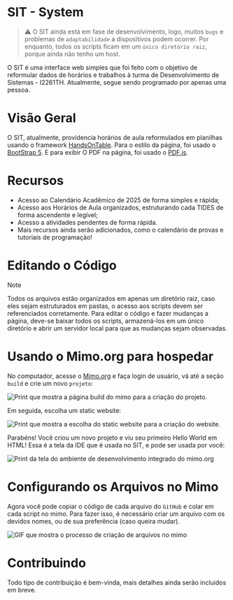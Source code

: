 # SIT - System
> ⚠️ O SIT ainda está em fase de desenvolvimento, logo, muitos `bugs` e problemas de `adaptabilidade` a dispositivos podem ocorrer.
> Por enquanto, todos os scripts ficam em um `único diretório raiz`, porque ainda não tenho um host.

O SIT é uma interface web simples que foi feito com o objetivo de reformular dados de horários e trabalhos à turma de Desenvolvimento de Sistemas - I2261TH. Atualmente, segue sendo programado por apenas uma pessoa.

# Visão Geral
O SIT, atualmente, providencia horários de aula reformulados em planilhas usando o framework [HandsOnTable](https://handsontable.com/). Para o estilo da página, foi usado o [BootStrap 5](https://getbootstrap.com/). E para exibir O PDF na página, foi usado o [PDF.js](https://mozilla.github.io/pdf.js/).

# Recursos
- Acesso ao Calendário Acadêmico de 2025 de forma simples e rápida;
- Acesso aos Horários de Aula organizados, estruturando cada TIDES de forma ascendente e legível;
- Acesso a atividades pendentes de forma rápida.
- Mais recursos ainda serão adicionados, como o calendário de provas e tutoriais de programação!

# Editando o Código
> [!NOTE]
> Todos os arquivos estão organizados em apenas um diretório raiz, caso eles sejam estruturados em pastas, o acesso aos scripts devem ser referenciados corretamente.
Para editar o código e fazer mudanças a página, deve-se baixar todos os scripts, armazená-los em um único diretório e abrir um servidor local para que as mudanças sejam observadas.

# Usando o Mimo.org para hospedar
No computador, acesse o [Mimo.org](https://mimo.org/) e faça login de usuário, vá até a seção `build` e crie um novo `projeto`:

![Print que mostra a página build do mimo para a criação do projeto.](https://i.ibb.co/99Zw8p6r/1277x648.png)

Em seguida, escolha um static website:

![Print que mostra a escolha do static website para a criação do website.](https://i.ibb.co/NnjY2zbp/1276x648-2.png)

Parabéns! Você criou um novo projeto e viu seu primeiro Hello World em HTML! Essa é a tela da IDE que é usada no SIT, e pode ser usada por você:

![Print da tela do ambiente de desenvolvimento integrado do mimo.org](https://i.ibb.co/dw4YRRNQ/1276x648-3.png)

# Configurando os Arquivos no Mimo
Agora você pode copiar o código de cada arquivo do `GitHub` e colar em cada script no mimo. Para fazer isso, é necessário criar um arquivo com os devidos nomes, ou de sua preferência (caso queira mudar).

![GIF que mostra o processo de criação de arquivos no mimo](https://i.ibb.co/27Lm6qLP/gif-1.gif)

# Contribuindo
Todo tipo de contribuição é bem-vinda, mais detalhes ainda serão incluidos em breve.
